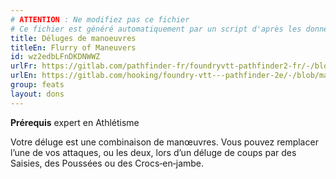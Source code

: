 ```yaml
---
# ATTENTION : Ne modifiez pas ce fichier
# Ce fichier est généré automatiquement par un script d'après les données du module Foundry VTT officiel et de sa traduction
title: Déluges de manoeuvres
titleEn: Flurry of Maneuvers
id: wz2edbLFnDKDNWWZ
urlFr: https://gitlab.com/pathfinder-fr/foundryvtt-pathfinder2-fr/-/blob/master/data/feats/wz2edbLFnDKDNWWZ.htm
urlEn: https://gitlab.com/hooking/foundry-vtt---pathfinder-2e/-/blob/master/packs/data/feats.db/flurry-of-maneuvers.json
group: feats
layout: dons
---
```

**Prérequis** expert en Athlétisme

Votre déluge est une combinaison de manœuvres. Vous pouvez remplacer l’une de vos attaques, ou les deux, lors d’un déluge de coups par des Saisies, des Poussées ou des Crocs‑en‑jambe.



